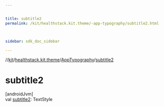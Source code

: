 ```yaml
---


title: subtitle2
permalink: /kit/healthstack.kit.theme/-app-typography/subtitle2.html



sidebar: sdk_doc_sidebar

---
```



//[kit](/kit.html)/[healthstack.kit.theme](../index.html)/[AppTypography](index.html)/[subtitle2](subtitle2.html)



# subtitle2



[androidJvm]\
val [subtitle2](subtitle2.html): TextStyle






